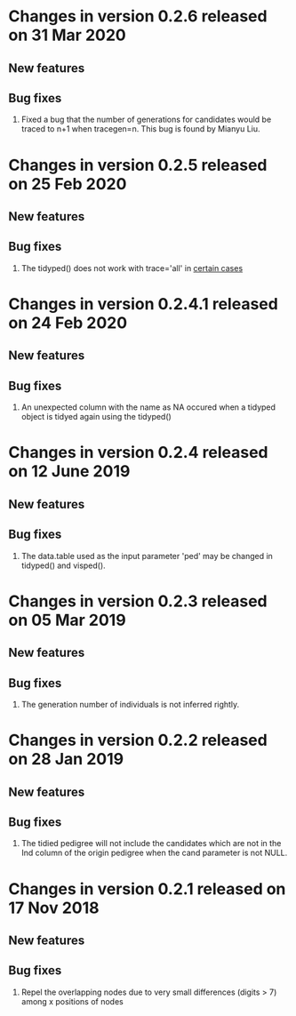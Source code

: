 # Changes in version 0.2.6 released on 31 Mar 2020
## New features
## Bug fixes
1. Fixed a bug that the number of generations for candidates would be traced to n+1 when tracegen=n. This bug is found by Mianyu Liu.

# Changes in version 0.2.5 released on 25 Feb 2020
## New features
## Bug fixes
1. The tidyped() does not work with trace='all' in [certain cases](https://github.com/luansheng/visPedigree/issues/2#issue-568599008)

# Changes in version 0.2.4.1 released on 24 Feb 2020
## New features
## Bug fixes
1. An unexpected column with the name as NA occured when a tidyped object is tidyed again using the tidyped()

# Changes in version 0.2.4 released on 12 June 2019
## New features
## Bug fixes
1. The data.table used as the input parameter 'ped' may be changed in tidyped() and visped().


# Changes in version 0.2.3 released on 05 Mar 2019
## New features
## Bug fixes
1. The generation number of individuals is not inferred rightly.

# Changes in version 0.2.2 released on 28 Jan 2019
## New features
## Bug fixes
1. The tidied pedigree will not include the candidates which are not in the Ind column of the origin pedigree when the cand parameter is not NULL.

# Changes in version 0.2.1 released on 17 Nov 2018
## New features
## Bug fixes
1. Repel the overlapping nodes due to very small differences (digits > 7) among x positions of nodes
